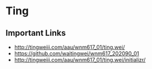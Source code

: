 # Ting 

## Important Links

- http://tingweiii.com/aau/wnm617_01/ting.wei/
- https://github.com/waitingwei/wnm617_202090_01
- http://tingweiii.com/aau/wnm617_01/ting.wei/initializr/
